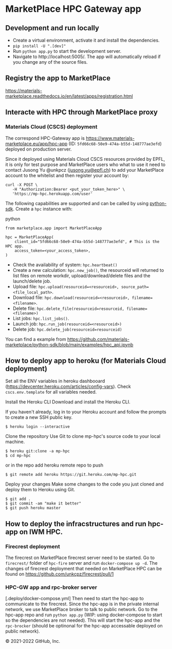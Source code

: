 # MarketPlace HPC Gateway app

## Development and run locally

- Create a virtual environment, activate it and install the dependencies.
- `pip install -U ".[dev]"`
- Run `python app.py` to start the development server.
- Navigate to http://localhost:5005/. The app will automatically reload if you change any of the source files.

## Registry the app to MarketPlace

https://materials-marketplace.readthedocs.io/en/latest/apps/registration.html

## Interacte with HPC through MarketPlace proxy

### Materials Cloud (CSCS) deployment

The correspond HPC-Gateway app is https://www.materials-marketplace.eu/app/hpc-app (ID: `5fd66c68-50e9-474a-b55d-148777ae3efd`) deployed on production server.

Since it deployed using Materials Cloud CSCS resources provided by EPFL, it is only for test purpose and MarketPlace users who what to use it need to contact Jusong Yu @unkpcz (jusong.yu@epfl.ch) to add your MarketPlace account to the whitelist and then register your account by:

```
curl -X POST \
   -H "Authorization:Bearer <put_your_token_here>" \
   'https://mp-hpc.herokuapp.com/user'
```

The following capabilities are supported and can be called by using [python-sdk](https://github.com/materials-marketplace/python-sdk).
Create a `hpc` instance with:

python
```
from marketplace.app import MarketPlaceApp

hpc = MarketPlaceApp(
    client_id="5fd66c68-50e9-474a-b55d-148777ae3efd", # This is the HPC app.
    access_token=<your_access_token>,
)
```

- Check the availability of system: `hpc.heartbeat()`
- Create a new calculation: `hpc.new_job()`, the resourceid will returned to list files on remote workdir, upload/downlead/delete files and the launch/delete job.
- Upload file: `hpc.upload(resourceid=<resourceid>, source_path=<file_local_path>`.
- Download file: `hpc.download(resourceid=<resourceid>, filename=<filename>`.
- Delete file: `hpc.delete_file(resourceid=resourceid, filename=<filename>)`
- List jobs: `hpc.list_jobs()`.
- Launch job: `hpc.run_job(resourceid=<resourceid>)`
- Delete job: `hpc.delete_job(resourceid=resourceid)`

You can find a example from https://github.com/materials-marketplace/python-sdk/blob/main/examples/hpc_api.ipynb

## How to deploy app to heroku (for Materials Cloud deployment)

Set all the ENV variables in heroku dashbooard (https://devcenter.heroku.com/articles/config-vars). Check `cscs.env.template` for all variables needed.

Install the Heroku CLI
Download and install the Heroku CLI.

If you haven't already, log in to your Heroku account and follow the prompts to create a new SSH public key.

```
$ heroku login --interactive
```

Clone the repository
Use Git to clone mp-hpc's source code to your local machine.

```
$ heroku git:clone -a mp-hpc 
$ cd mp-hpc
```

or in the repo add heroku remote repo to push

```
$ git remote add heroku https://git.heroku.com/mp-hpc.git
```

Deploy your changes
Make some changes to the code you just cloned and deploy them to Heroku using Git.

```
$ git add .
$ git commit -am "make it better"
$ git push heroku master
```

## How to deploy the infracstructures and run hpc-app on IWM HPC.

### Firecrest deployment
The firecrest on MarketPlace firecrest server need to be started. 
Go to `firecrest/` folder of `hpc-fire` server and run `docker-compose up -d`. 
The changes of firecrest deployment that needed on MarketPlace HPC can be found on https://github.com/unkcpz/firecrest/pull/1

### HPC-GW app and rpc-broker server
[.deploy/docker-compose.yml]
Then need to start the hpc-app to communicate to the firecrest. 
Since the hpc-app is in the private internal network, we use MarketPlace broker to talk to public network.
Go to the hpc-app repo and run `python app.py` (WIP: using docker-compose to start so the dependencies are not needed).
This will start the hpc-app and the `rpc-brocker` (should be optinonal for the hpc-app accessable deployed on public network). 

© 2021-2022 GitHub, Inc.